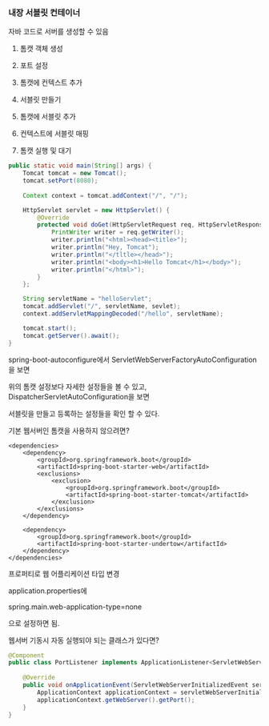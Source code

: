 ### 내장 서블릿 컨테이너



자바 코드로 서버를 생성할 수 있음

1. 톰캣 객체 생성

2. 포트 설정

3. 톰캣에 컨텍스트 추가

4. 서블릿 만들기

5. 톰캣에 서블릿 추가

6. 컨텍스트에 서블릿 매핑

7. 톰캣 실행 및 대기

```java
public static void main(String[] args) {
    Tomcat tomcat = new Tomcat();
    tomcat.setPort(8080);
    
    Context context = tomcat.addContext("/", "/");

    HttpServlet servlet = new HttpServlet() {
        @Override
        protected void doGet(HttpServletRequest req, HttpServletResponse resp) {
            PrintWriter writer = req.getWriter();
            writer.println("<html><head><title>");
            writer.println("Hey, Tomcat");
            writer.println("</tltle></head>");
            writer.println("<body><h1>Hello Tomcat</h1></body>");
            writer.println("</html>");
        }
    };

    String servletName = "helloServlet";
    tomcat.addServlet("/", servletName, sevlet);
    context.addServletMappingDecoded("/hello", servletName);

    tomcat.start();
    tomcat.getServer().await();
}
```



spring-boot-autoconfigure에서 ServletWebServerFactoryAutoConfiguration을 보면

위의 톰캣 설정보다 자세한 설정들을 볼 수 있고, DispatcherServletAutoConfiguration을 보면

서블릿을 만들고 등록하는 설정들을 확인 할 수 있다.



기본 웹서버인 톰캣을 사용하지 않으려면?

```properties
<dependencies>
    <dependency>
        <groupId>org.springframework.boot</groupId>
        <artifactId>spring-boot-starter-web</artifactId>
        <exclusions>
            <exclusion>
                <groupId>org.springframework.boot</groupId>
                <artifactId>spring-boot-starter-tomcat</artifactId>
            </exclusion>
        </exclusions>
    </dependency>
    
    <dependency>
        <groupId>org.springframework.boot</groupId>
        <artifactId>spring-boot-starter-undertow</artifactId>
    </dependency>
</dependencies>
```



프로퍼티로 웹 어플리케이션 타입 변경

application.properties에

spring.main.web-application-type=none

으로 설정하면 됨.



웹서버 기동시 자동 실행되야 되는 클래스가 있다면?

```java
@Component
public class PortListener implements ApplicationListener<ServletWebServerInitializedEvent> {
    
    @Override
    public void onApplicationEvent(ServletWebServerInitializedEvent servletWebServerInitializedEvent) {
        ApplicationContext applicationContext = servletWebServerInitializedEvent.getApplicationContext();
        applicationContext.getWebServer().getPort();
    }
}
```






